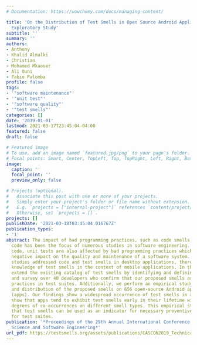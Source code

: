 ```yaml
---
# Documentation: https://wowchemy.com/docs/managing-content/

title: 'On the Distribution of Test Smells in Open Source Android Applications: An
  Exploratory Study'
subtitle: ''
summary: ''
authors:
- Anthony
- Khalid Almalki
- Christian
- Mohamed Mkaouer
- Ali Ouni
- Fabio Palomba
profile: false
tags:
- '"software maintenance"'
- '"unit test"'
- '"software quality"'
- '"test smells"'
categories: []
date: '2019-01-01'
lastmod: 2021-03-17T23:45:04-04:00
featured: false
draft: false

# Featured image
# To use, add an image named `featured.jpg/png` to your page's folder.
# Focal points: Smart, Center, TopLeft, Top, TopRight, Left, Right, BottomLeft, Bottom, BottomRight.
image:
  caption: ''
  focal_point: ''
  preview_only: false

# Projects (optional).
#   Associate this post with one or more of your projects.
#   Simply enter your project's folder or file name without extension.
#   E.g. `projects = ["internal-project"]` references `content/project/deep-learning/index.md`.
#   Otherwise, set `projects = []`.
projects: []
publishDate: '2021-03-18T03:45:04.016767Z'
publication_types:
- '1'
abstract: The impact of bad programming practices, such as code smells, in production
  code has been the focus of numerous studies in software engineering. Like production
  code, unit tests are also affected by bad programming practices which can have a
  negative impact on the quality and maintenance of a software system. While several
  studies addressed code and test smells in desktop applications, there is little
  knowledge of test smells in the context of mobile applications. In this study, we
  extend the existing catalog of test smells by identifying and defining new smells
  and survey over 40 developers who confirm that our proposed smells are bad programming
  practices in test suites. Additionally, we perform an empirical study on the occurrences
  and distribution of the proposed smells on 656 open-source Android applications
  (apps). Our findings show a widespread occurrence of test smells in apps. We also
  show that apps tend to exhibit test smells early in their lifetime with different
  degrees of co-occurrences on different smell types. This empirical study demonstrates
  that test smells can be used as an indicator for necessary preventive software maintenance
  for test suites.
publication: '*Proceedings of the 29th Annual International Conference on Computer
  Science and Software Engineering*'
url_pdf: https://testsmells.org/assets/publications/CASCON2019_TechnicalPaper.pdf
---
```

